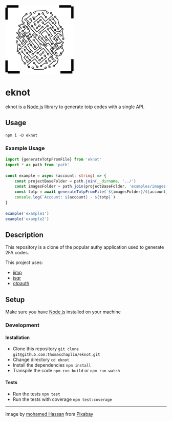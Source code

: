 <img src="assets/logo.png" alt="logo" width="213" height="213" />

# eknot

eknot is a [Node.js](https://nodejs.org/en/) library to generate totp codes with a single API.

## Usage

```
npm i -D eknot
```

### Example Usage

```ts
import {generateTotpFromFile} from 'eknot'
import * as path from 'path'

const example = async (account: string) => {
    const projectBaseFolder = path.join(__dirname, '../')
    const imagesFolder = path.join(projectBaseFolder, 'examples/images')
    const totp = await generateTotpFromFile(`${imagesFolder}/${account}.png`)
    console.log(`Account: ${account} - ${totp}`)
}

example('example1')
example('example2')
```

## Description

This repository is a clone of the popular authy application used to generate 2FA codes.

This project uses:

-   [jimp](https://github.com/oliver-moran/jimp)
-   [jsqr](https://github.com/cozmo/jsQR)
-   [otpauth](https://github.com/hectorm/otpauth)

## Setup

Make sure you have [Node.js](https://nodejs.org/en/) installed on your machine

### Development

#### Installation

-   Clone this repository `git clone git@github.com:thomaschaplin/eknot.git`
-   Change directory `cd eknot`
-   Install the dependencies `npm install`
-   Transpile the code `npm run build` or `npm run watch`

#### Tests

-   Run the tests `npm test`
-   Run the tests with coverage `npm test:coverage`

---

Image by <a href="https://pixabay.com/users/mohamed_hassan-5229782/?utm_source=link-attribution&amp;utm_medium=referral&amp;utm_campaign=image&amp;utm_content=5661868">mohamed Hassan</a> from <a href="https://pixabay.com/?utm_source=link-attribution&amp;utm_medium=referral&amp;utm_campaign=image&amp;utm_content=5661868">Pixabay</a>
